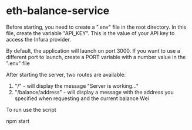 # eth-balance-service

Before starting, you need to create a ".env" file in the root directory. 
In this file, create the variable "API_KEY". 
This is the value of your API key to access the Infura provider.

By default, the application will launch on port 3000. If you want to use a different port to launch, create a PORT variable with a number value in the ".env" file

After starting the server, two routes are available:
1. "/" - will display the message "Server is working..."
2. "/balance/address" - will display a message with the address you specified when requesting and the current balance Wei

To run use the script

npm start